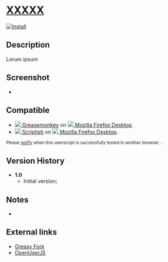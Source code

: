 # [XXXXX](https://github.com/jerone/UserScripts/tree/master/XXXXX)

[![Install](https://raw.github.com/jerone/UserScripts/master/_resources/Install-button.jpg)](https://github.com/jerone/UserScripts/raw/master/XXXXX/XXXXX.user.js)


## Description

Lorum ipsum


## Screenshot

 -


## Compatible

* [![](https://raw.github.com/jerone/UserScripts/master/_resources/Greasemonkey.png) Greasemonkey](https://addons.mozilla.org/firefox/addon/greasemonkey/) on [![](https://raw.github.com/jerone/UserScripts/master/_resources/Firefox.png) Mozilla Firefox Desktop](http://www.mozilla.org/en-US/firefox/fx/#desktop).
* [![](https://raw.github.com/jerone/UserScripts/master/_resources/Scriptish.png) Scriptish](https://addons.mozilla.org/firefox/addon/scriptish/) on [![](https://raw.github.com/jerone/UserScripts/master/_resources/Firefox.png) Mozilla Firefox Desktop](http://www.mozilla.org/en-US/firefox/fx/#desktop).

<sub>Please [notify](https://github.com/jerone/UserScripts/issues/new?title=Userscript%20%3Cname%3E%20%28%3Cversion%3E%29%20also%20works%20in%20%3Cbrowser%3E%20on%20%3Cdesktop/device%3E) when this userscript is successfully tested in another browser...</sub>


## Version History

* **1.0**
    * Initial version;


## Notes

 -


## External links

* [Greasy Fork](https://greasyfork.org/scripts/XXXXX)
* [OpenUserJS](https://openuserjs.org/scripts/jerone/XXXXX)
